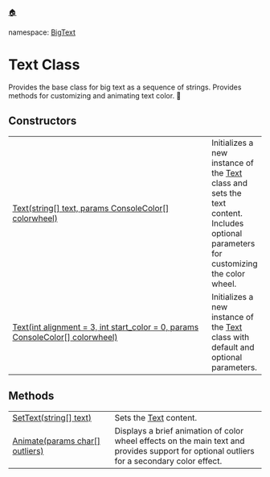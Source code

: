 <a href="https://github.com/redrithm/BigConsole/blob/master/README.md#bigconsole">🏠</a><br/><br/>
namespace: <a href="https://github.com/redrithm/BigConsole/blob/master/documentation/BigText/README.md#bigtext-namespace">BigText</a>
<h1 id="text-class">Text Class</h1>
Provides the base class for big text as a sequence of strings.  Provides methods for customizing and animating text color. &#x1F34E;

<h2>Constructors</h2>
<table>
<tbody>
<tr>
<td>
<a href="https://www.youtube.com/watch?v=NZcZh4jIwD4">
Text(string[] text, params ConsoleColor[] colorwheel)
</a>
</td>
<td>
  Initializes a new instance of the <a href="#text-class">Text</a> class and sets the text content. Includes optional parameters for customizing the color wheel.
</td>
</tr>
<tr>
<td width="592">
<a href="https://www.youtube.com/watch?v=NZcZh4jIwD4">
Text(int alignment = 3, int start_color = 0, params ConsoleColor[] colorwheel)
</a>
</td>
<td>
  Initializes a new instance of the <a href="#text-class">Text</a> class with default and optional parameters.
</td>
</tr>
</tbody>
</table>

<h2>Methods</h2>
<table>
<tbody>
<tr>
<td>
<a href="https://www.youtube.com/watch?v=NZcZh4jIwD4">SetText(string[] text)</a>
</td>
<td>
  Sets the <a href="#text-class">Text</a> content.
</td>
</tr>
<tr>
<td width="300">
<a href="https://www.youtube.com/watch?v=NZcZh4jIwD4">Animate(params char[] outliers)</a>
</td>
<td width="650">
Displays a brief animation of color wheel effects on the main text and provides support for optional outliers for a secondary color effect.
</td>
</tr>
</tbody>
</table>
